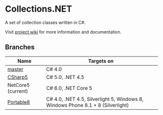 # Collections.NET

A set of collection classes written in C#.

Visit [project wiki](http://github.marcel-kloubert.eu/wiki/index.php/En/Collections.NET) for more information and documentation.

## Branches

| Name  | Targets on  |
| ----- | ----------- |
| [master](https://github.com/mkloubert/Collections.NET)  | C# 4.0  |
| [CSharp5](https://github.com/mkloubert/Collections.NET/tree/CSharp5)  | C# 5.0, .NET 4.5  |
| NetCore5 (current)  | C# 6.0, .NET Core 5  |
| [Portable8](https://github.com/mkloubert/Collections.NET/tree/Portable8)  | C# 4.0, .NET 4.5, Silverlight 5, Windows 8, Windows Phone 8.1 + 8 (Silverlight)  |
